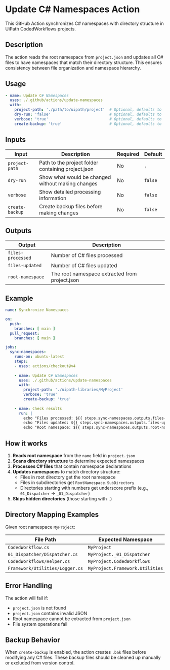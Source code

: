 # Update C# Namespaces Action

This GitHub Action synchronizes C# namespaces with directory structure in UiPath CodedWorkflows projects.

## Description

The action reads the root namespace from `project.json` and updates all C# files to have namespaces that match their directory structure. This ensures consistency between file organization and namespace hierarchy.

## Usage

```yaml
- name: Update C# Namespaces
  uses: ./.github/actions/update-namespaces
  with:
    project-path: './path/to/uipath/project'  # Optional, defaults to '.'
    dry-run: 'false'                          # Optional, defaults to 'false'
    verbose: 'true'                           # Optional, defaults to 'false'
    create-backup: 'true'                     # Optional, defaults to 'false'
```

## Inputs

| Input | Description | Required | Default |
|-------|-------------|----------|---------|
| `project-path` | Path to the project folder containing project.json | No | `.` |
| `dry-run` | Show what would be changed without making changes | No | `false` |
| `verbose` | Show detailed processing information | No | `false` |
| `create-backup` | Create backup files before making changes | No | `false` |

## Outputs

| Output | Description |
|--------|-------------|
| `files-processed` | Number of C# files processed |
| `files-updated` | Number of C# files updated |
| `root-namespace` | The root namespace extracted from project.json |

## Example

```yaml
name: Synchronize Namespaces

on:
  push:
    branches: [ main ]
  pull_request:
    branches: [ main ]

jobs:
  sync-namespaces:
    runs-on: ubuntu-latest
    steps:
    - uses: actions/checkout@v4
    
    - name: Update C# Namespaces
      uses: ./.github/actions/update-namespaces
      with:
        project-path: './uipath-libraries/MyProject'
        verbose: 'true'
        create-backup: 'true'
      
    - name: Check results
      run: |
        echo "Files processed: ${{ steps.sync-namespaces.outputs.files-processed }}"
        echo "Files updated: ${{ steps.sync-namespaces.outputs.files-updated }}"
        echo "Root namespace: ${{ steps.sync-namespaces.outputs.root-namespace }}"
```

## How it works

1. **Reads root namespace** from the `name` field in `project.json`
2. **Scans directory structure** to determine expected namespaces
3. **Processes C# files** that contain namespace declarations
4. **Updates namespaces** to match directory structure:
   - Files in root directory get the root namespace
   - Files in subdirectories get `RootNamespace.SubDirectory`
   - Directories starting with numbers get underscore prefix (e.g., `01_Dispatcher` → `_01_Dispatcher`)
5. **Skips hidden directories** (those starting with `.`)

## Directory Mapping Examples

Given root namespace `MyProject`:

| File Path | Expected Namespace |
|-----------|-------------------|
| `CodedWorkflow.cs` | `MyProject` |
| `01_Dispatcher/Dispatcher.cs` | `MyProject._01_Dispatcher` |
| `CodedWorkflows/Helper.cs` | `MyProject.CodedWorkflows` |
| `Framework/Utilities/Logger.cs` | `MyProject.Framework.Utilities` |

## Error Handling

The action will fail if:
- `project.json` is not found
- `project.json` contains invalid JSON
- Root namespace cannot be extracted from `project.json`
- File system operations fail

## Backup Behavior

When `create-backup` is enabled, the action creates `.bak` files before modifying any C# files. These backup files should be cleaned up manually or excluded from version control.